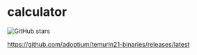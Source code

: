 # calculator

![GitHub stars](https://img.shields.io/github/stars/Xu-guangyun/calculator) 

https://github.com/adoptium/temurin21-binaries/releases/latest
